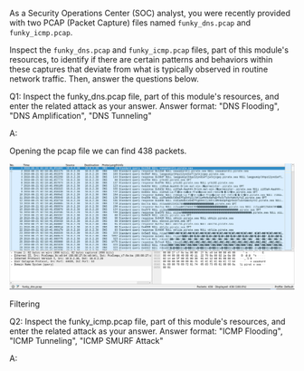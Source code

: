 

As a Security Operations Center (SOC) analyst, you were recently provided with two PCAP (Packet Capture) files named `funky_dns.pcap` and `funky_icmp.pcap`.

Inspect the `funky_dns.pcap` and `funky_icmp.pcap` files, part of this module's resources, to identify if there are certain patterns and behaviors within these captures that deviate from what is typically observed in routine network traffic. Then, answer the questions below.


Q1: Inspect the funky_dns.pcap file, part of this module's resources, and enter the related attack as your answer. Answer format: "DNS Flooding", "DNS Amplification", "DNS Tunneling"

A:

Opening the pcap file we can find 438 packets.

![](../../Img/Pasted%20image%2020250611153310.png)

Filtering 


Q2: Inspect the funky_icmp.pcap file, part of this module's resources, and enter the related attack as your answer. Answer format: "ICMP Flooding", "ICMP Tunneling", "ICMP SMURF Attack"

A: 

